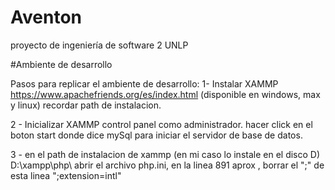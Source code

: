 # Aventon
proyecto de ingeniería de software 2 UNLP


#Ambiente de desarrollo

Pasos para replicar el ambiente de desarrollo:
1- Instalar XAMMP https://www.apachefriends.org/es/index.html (disponible en windows, max y linux) recordar path de instalacion. 

2 - Inicializar XAMMP control panel como administrador. hacer click en el boton start donde dice mySql para iniciar el servidor de base de datos.

3 - en el path de instalacion de xammp (en mi caso lo instale en el disco D)
D:\xampp\php\ abrir el archivo php.ini, en la linea 891 aprox , borrar el ";" de esta linea ";extension=intl"
